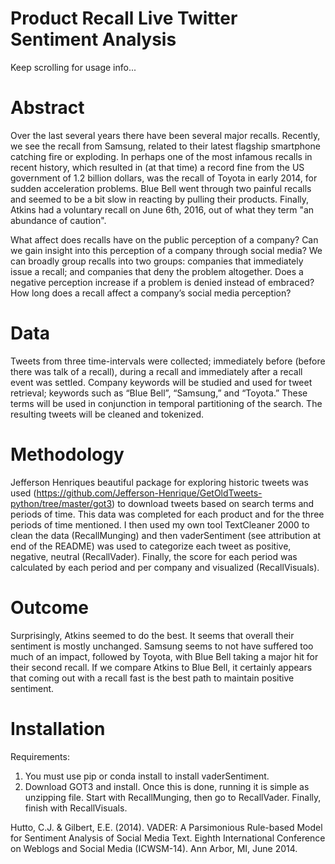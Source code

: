 # Product Recall Live Twitter Sentiment Analysis
Keep scrolling for usage info...
# Abstract
Over the last several years there have been several major recalls. Recently, we see the recall from Samsung, related to their latest flagship smartphone catching fire or exploding. In perhaps one of the most infamous recalls in recent history, which resulted in (at that time) a record fine from the US government of 1.2 billion dollars, was the recall of Toyota in early 2014, for sudden acceleration problems. Blue Bell went through two painful recalls and seemed to be a bit slow in reacting by pulling their products. Finally, Atkins had a voluntary recall on June 6th, 2016, out of what they term "an abundance of caution".

What affect does recalls have on the public perception of a company? Can we gain insight into this perception of a company through social media? We can broadly group recalls into two groups: companies that immediately issue a recall; and companies that deny the problem altogether. Does a negative perception increase if a problem is denied instead of embraced? How long does a recall affect a company’s social media perception?
# Data
Tweets from three time-intervals were collected; immediately before (before there was talk of a recall), during a recall and immediately after a recall event was settled. Company keywords will be studied and used for tweet retrieval; keywords such as “Blue Bell”,  “Samsung,” and “Toyota.” These terms will be used in conjunction in temporal partitioning of the search.  The resulting tweets will be cleaned and tokenized.  
# Methodology
Jefferson Henriques beautiful package for exploring historic tweets was used (https://github.com/Jefferson-Henrique/GetOldTweets-python/tree/master/got3) to download tweets based on search terms and periods of time. This data was completed for each product and for the three periods of time mentioned.
I then used my own tool TextCleaner 2000 to clean the data (RecallMunging) and then vaderSentiment (see attribution at end of the README) was used to categorize each tweet as positive, negative, neutral (RecallVader). 
Finally, the score for each period was calculated by each period and per company and visualized (RecallVisuals).
# Outcome
Surprisingly, Atkins seemed to do the best. It seems that overall their sentiment is mostly unchanged. Samsung seems to not have suffered too much of an impact, followed by Toyota, with Blue Bell taking a major hit for their second recall.
If we compare Atkins to Blue Bell, it certainly appears that coming out with a recall fast is the best path to maintain positive sentiment.
# Installation
Requirements:
1)	You must use pip or conda install to install vaderSentiment.
2)	Download GOT3 and install. 
Once this is done, running it is simple as unzipping file. Start with RecallMunging, then go to RecallVader. Finally, finish with RecallVisuals.

Hutto, C.J. & Gilbert, E.E. (2014). VADER: A Parsimonious Rule-based Model for Sentiment Analysis of Social Media Text. Eighth International Conference on Weblogs and Social Media (ICWSM-14). Ann Arbor, MI, June 2014.

